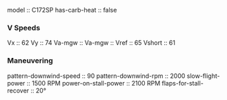 model :: C172SP
has-carb-heat :: false

### V Speeds
Vx :: 62
Vy :: 74
Va-mgw :: 
Va-mgw :: 
Vref :: 65
Vshort :: 61

### Maneuvering
pattern-downwind-speed :: 90
pattern-downwind-rpm :: 2000
slow-flight-power :: 1500 RPM
power-on-stall-power :: 2100 RPM
flaps-for-stall-recover :: 20°